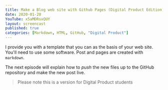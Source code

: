 ```yaml
---
title: Make a Blog web site with Github Pages (Digital Product Edition)
date: 2020-01-20
YouTube: x5aMDRsxQUY
layout: screencast
published: true
categories: [Markdown, HTML, GitHub, "Digital Product"]
---
```


I provide you with a template that you can as the basis of your web site. You'll need to use some software. Post and pages are created with `markdown`.

The next episode will explain how to _push_ the new files up to the GitHub repository and make the new post live.

> Please note this is a version for Digital Product students
